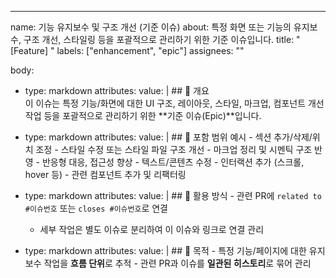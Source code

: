 ---

name: 기능 유지보수 및 구조 개선 (기준 이슈)
about: 특정 화면 또는 기능의 유지보수, 구조 개선, 스타일링 등을 포괄적으로 관리하기 위한 기준 이슈입니다.
title: "[Feature] "
labels: ["enhancement", "epic"]
assignees: ""

body:

-   type: markdown
    attributes:
    value: | ## 📝 개요  
     이 이슈는 특정 기능/화면에 대한 UI 구조, 레이아웃, 스타일, 마크업, 컴포넌트 개선 작업 등을 포괄적으로 관리하기 위한 **기준 이슈(Epic)**입니다.

-   type: markdown
    attributes:
    value: | ## 📌 포함 범위 예시 - 섹션 추가/삭제/위치 조정 - 스타일 수정 또는 스타일 파일 구조 개선 - 마크업 정리 및 시멘틱 구조 반영 - 반응형 대응, 접근성 향상 - 텍스트/콘텐츠 수정 - 인터랙션 추가 (스크롤, hover 등) - 관련 컴포넌트 추가 및 리팩터링

-   type: markdown
    attributes:
    value: | ## 🔗 활용 방식 - 관련 PR에 `related to #이슈번호` 또는 `closes #이슈번호`로 연결  
     - 세부 작업은 별도 이슈로 분리하여 이 이슈와 링크로 연결 관리

-   type: markdown
    attributes:
    value: | ## 🎯 목적 - 특정 기능/페이지에 대한 유지보수 작업을 **흐름 단위**로 추적 - 관련 PR과 이슈를 **일관된 히스토리**로 묶어 관리
